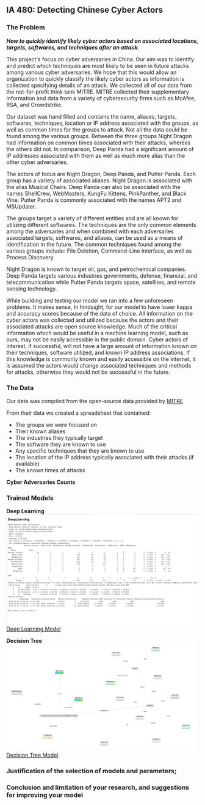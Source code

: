 ## IA 480: Detecting Chinese Cyber Actors

### The Problem

**_How to quickly identify likely cyber actors based on associated locations, targets, softwares, and techniques after an attack._**

This project's focus on cyber adversaries in China. Our aim was to identify and predict which techniques are most likely to be seen in future attacks among various cyber adversaries. We hope that this would allow an organization to quickly classify the likely cyber actors as information is collected specifying details of an attack. We collected all of our data from the not-for-profit think tank MITRE. MITRE collected their supplementary information and data from a variety of cybersecurity firms such as McAfee, RSA, and Crowdstrike. 

Our dataset was hand filled and contains the name, aliases, targets, softwares, techniques, location or IP address associated with the groups, as well as common times for the groups to attack. Not all the data could be found among the various groups. Between the three groups Night Dragon had information on common times associated with their attacks, whereas the others did not. In comparison, Deep Panda had a significant amount of IP addresses associated with them as well as much more alias than the other cyber adversaries.   

The actors of focus are Night Dragon, Deep Panda, and Putter Panda. Each group has a variety of associated aliases. Night Dragon is associated with the alias Musical Chairs. Deep Panda can also be associated with the names ShellCrew, WebMasters, KungFu Kittens, PinkPanther, and Black Vine. Putter Panda is commonly associated with the names APT2 and MSUpdater. 

The groups target a variety of different entities and are all known for utilizing different softwares. The techniques are the only common elements among the adversaries and when combined with each adversaries associated targets, softwares, and aliases, can be used as a means of identification in the future.  The common techniques found among the various groups include: File Deletion, Command-Line Interface, as well as Process Discovery. 

Night Dragon is known to target oil, gas, and petrochemical companies. Deep Panda targets various industries governments, defense, financial, and telecommunication while Putter Panda targets space, satellites, and remote sensing technology. 

While building and testing our model we ran into a few unforeseen problems. It makes sense, In hindsight, for our model to have lower kappa and accuracy scores because of the data of choice. All information on the cyber actors was collected and utilized because the actors and their associated attacks are open source knowledge. Much of the critical information which would be useful in a machine learning model, such as ours, may not be easily accessible in the public domain. Cyber actors of interest, if successful, will not have a large amount of information known on their techniques, software utilized, and known IP address associations. If this knowledge is commonly known and easily accessible on the internet, it is assumed the actors would change associated techniques and methods for attacks, otherwise they would not be successful in the future. 

### The Data

Our data was compiled from the open-source data provided by [MITRE](https://attack.mitre.org/groups/)

From their data we created a spreadsheet that contained:
- The groups we were focused on
- Their known aliases
- The industries they typically target
- The software they are known to use
- Any specific techniques that they are known to use
- The location of the IP address typically associated with their attacks (if available)
- The known times of attacks

**Cyber Adversaries Counts**

### Trained Models
**Deep Learning**
![Image of Deep Learning](DeepLearning/Deep_Learning_Results.PNG)
[Deep Learning Model](DeepLearning/Deep_Learning_Process.xml)

**Decision Tree**
![Image of Decision Tree](DecisionTree/Decision_Tree.PNG)
[Decision Tree Model](DecisionTree/Decision_Tree_Process.xml)

### Justification of the selection of models and parameters;

### Conclusion and limitation of your research, and suggestions for improving your model
